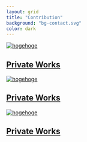 ```yaml
---
layout: grid
title: "Contribution"
background: "bg-contact.svg" 
color: dark
---
```


<div class="slides">
	<a href="#">
		<img src="{{site.baseurl}}/assets/images/slides/slides_nicovideo.png" class="media" alt="hogehoge"/>
		<div class="caption">
			<div class="title">
				<h2>Private Works</h2>
			</div>
		</div>
	</a>
	<a href="#">
		<img src="{{site.baseurl}}/assets/images/slides/slides_nicovideo.png" class="media" alt="hogehoge"/>
		<div class="caption">
			<div class="title">
				<h2>Private Works</h2>
			</div>
		</div>
	</a>
	<a href="#">
		<img src="{{site.baseurl}}/assets/images/slides/slides_nicovideo.png" class="media" alt="hogehoge"/>
		<div class="caption">
			<div class="title">
				<h2>Private Works</h2>
			</div>
		</div>
	</a>
</div>

